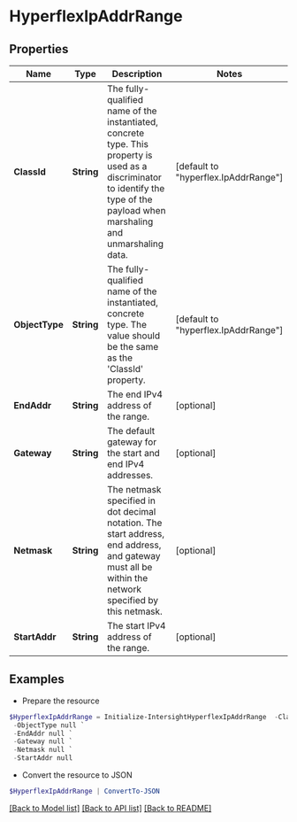 # HyperflexIpAddrRange
## Properties

Name | Type | Description | Notes
------------ | ------------- | ------------- | -------------
**ClassId** | **String** | The fully-qualified name of the instantiated, concrete type. This property is used as a discriminator to identify the type of the payload when marshaling and unmarshaling data. | [default to "hyperflex.IpAddrRange"]
**ObjectType** | **String** | The fully-qualified name of the instantiated, concrete type. The value should be the same as the &#39;ClassId&#39; property. | [default to "hyperflex.IpAddrRange"]
**EndAddr** | **String** | The end IPv4 address of the range. | [optional] 
**Gateway** | **String** | The default gateway for the start and end IPv4 addresses. | [optional] 
**Netmask** | **String** | The netmask specified in dot decimal notation. The start address, end address, and gateway must all be within the network specified by this netmask. | [optional] 
**StartAddr** | **String** | The start IPv4 address of the range. | [optional] 

## Examples

- Prepare the resource
```powershell
$HyperflexIpAddrRange = Initialize-IntersightHyperflexIpAddrRange  -ClassId null `
 -ObjectType null `
 -EndAddr null `
 -Gateway null `
 -Netmask null `
 -StartAddr null
```

- Convert the resource to JSON
```powershell
$HyperflexIpAddrRange | ConvertTo-JSON
```

[[Back to Model list]](../README.md#documentation-for-models) [[Back to API list]](../README.md#documentation-for-api-endpoints) [[Back to README]](../README.md)

